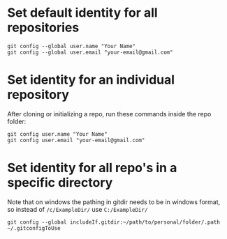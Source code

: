 # Set default identity for all repositories
```
git config --global user.name "Your Name"
git config --global user.email "your-email@gmail.com"
```

# Set identity for an individual repository
After cloning or initializing a repo, run these commands inside the repo folder:
```
git config user.name "Your Name"
git config user.email "your-email@gmail.com"
```

# Set identity for all repo's in a specific directory
Note that on windows the pathing in gitdir needs to be in windows format, so instead of `/c/ExampleDir/` use `C:/ExampleDir/` 
```
git config --global includeIf.gitdir:~/path/to/personal/folder/.path ~/.gitconfigToUse
```
